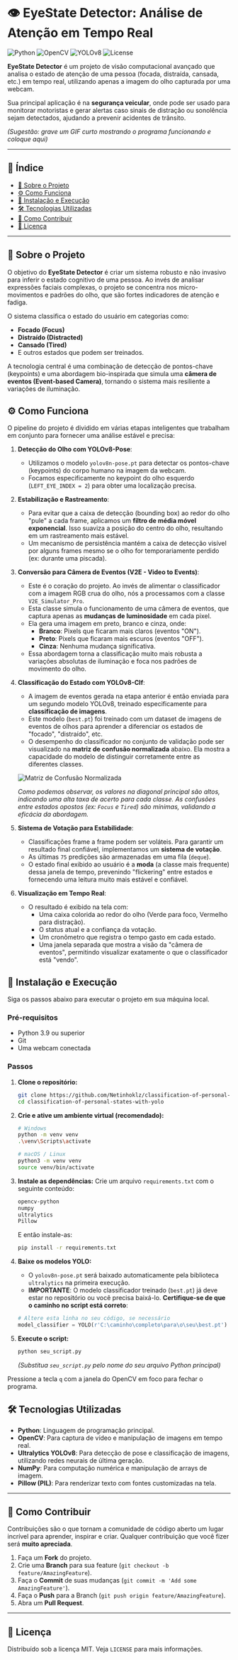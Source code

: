 # 👁️ EyeState Detector: Análise de Atenção em Tempo Real

![Python](https://img.shields.io/badge/Python-3.9%2B-blue.svg)
![OpenCV](https://img.shields.io/badge/OpenCV-4.x-green.svg)
![YOLOv8](https://img.shields.io/badge/YOLO-v8-orange.svg)
![License](https://img.shields.io/badge/License-MIT-brightgreen.svg)

**EyeState Detector** é um projeto de visão computacional avançado que analisa o estado de atenção de uma pessoa (focada, distraída, cansada, etc.) em tempo real, utilizando apenas a imagem do olho capturada por uma webcam.

Sua principal aplicação é na **segurança veicular**, onde pode ser usado para monitorar motoristas e gerar alertas caso sinais de distração ou sonolência sejam detectados, ajudando a prevenir acidentes de trânsito.

*(Sugestão: grave um GIF curto mostrando o programa funcionando e coloque aqui)*

---

## 📝 Índice

- [📌 Sobre o Projeto](#-sobre-o-projeto)
- [⚙️ Como Funciona](#️-como-funciona)
- [🚀 Instalação e Execução](#-instalação-e-execução)
- [🛠️ Tecnologias Utilizadas](#️-tecnologias-utilizadas)
- [🤝 Como Contribuir](#-como-contribuir)
- [📝 Licença](#-licença)

---

## 📌 Sobre o Projeto

O objetivo do **EyeState Detector** é criar um sistema robusto e não invasivo para inferir o estado cognitivo de uma pessoa. Ao invés de analisar expressões faciais complexas, o projeto se concentra nos micro-movimentos e padrões do olho, que são fortes indicadores de atenção e fadiga.

O sistema classifica o estado do usuário em categorias como:
- **Focado (Focus)**
- **Distraído (Distracted)**
- **Cansado (Tired)**
- E outros estados que podem ser treinados.

A tecnologia central é uma combinação de detecção de pontos-chave (keypoints) e uma abordagem bio-inspirada que simula uma **câmera de eventos (Event-based Camera)**, tornando o sistema mais resiliente a variações de iluminação.

## ⚙️ Como Funciona

O pipeline do projeto é dividido em várias etapas inteligentes que trabalham em conjunto para fornecer uma análise estável e precisa:

1.  **Detecção do Olho com YOLOv8-Pose**:
    - Utilizamos o modelo `yolov8n-pose.pt` para detectar os pontos-chave (keypoints) do corpo humano na imagem da webcam.
    - Focamos especificamente no keypoint do olho esquerdo (`LEFT_EYE_INDEX = 2`) para obter uma localização precisa.

2.  **Estabilização e Rastreamento**:
    - Para evitar que a caixa de detecção (bounding box) ao redor do olho "pule" a cada frame, aplicamos um **filtro de média móvel exponencial**. Isso suaviza a posição do centro do olho, resultando em um rastreamento mais estável.
    - Um mecanismo de persistência mantém a caixa de detecção visível por alguns frames mesmo se o olho for temporariamente perdido (ex: durante uma piscada).

3.  **Conversão para Câmera de Eventos (V2E - Video to Events)**:
    - Este é o coração do projeto. Ao invés de alimentar o classificador com a imagem RGB crua do olho, nós a processamos com a classe `V2E_Simulator_Pro`.
    - Esta classe simula o funcionamento de uma câmera de eventos, que captura apenas as **mudanças de luminosidade** em cada pixel.
    - Ela gera uma imagem em preto, branco e cinza, onde:
        - **Branco**: Pixels que ficaram mais claros (eventos "ON").
        - **Preto**: Pixels que ficaram mais escuros (eventos "OFF").
        - **Cinza**: Nenhuma mudança significativa.
    - Essa abordagem torna a classificação muito mais robusta a variações absolutas de iluminação e foca nos padrões de movimento do olho.

4.  **Classificação do Estado com YOLOv8-Clf**:
    - A imagem de eventos gerada na etapa anterior é então enviada para um segundo modelo YOLOv8, treinado especificamente para **classificação de imagens**.
    - Este modelo (`best.pt`) foi treinado com um dataset de imagens de eventos de olhos para aprender a diferenciar os estados de "focado", "distraído", etc.
    - O desempenho do classificador no conjunto de validação pode ser visualizado na **matriz de confusão normalizada** abaixo. Ela mostra a capacidade do modelo de distinguir corretamente entre as diferentes classes.

    ![Matriz de Confusão Normalizada](https://github.com/Netinhoklz/classification-of-personal-states-with-yolo/blob/main/train412/confusion_matrix_normalized.png?raw=true)
    
    *Como podemos observar, os valores na diagonal principal são altos, indicando uma alta taxa de acerto para cada classe. As confusões entre estados opostos (ex: `Focus` e `Tired`) são mínimas, validando a eficácia da abordagem.*

5.  **Sistema de Votação para Estabilidade**:
    - Classificações frame a frame podem ser voláteis. Para garantir um resultado final confiável, implementamos um **sistema de votação**.
    - As últimas `75` predições são armazenadas em uma fila (`deque`).
    - O estado final exibido ao usuário é a **moda** (a classe mais frequente) dessa janela de tempo, prevenindo "flickering" entre estados e fornecendo uma leitura muito mais estável e confiável.

6.  **Visualização em Tempo Real**:
    - O resultado é exibido na tela com:
        - Uma caixa colorida ao redor do olho (Verde para foco, Vermelho para distração).
        - O status atual e a confiança da votação.
        - Um cronômetro que registra o tempo gasto em cada estado.
        - Uma janela separada que mostra a visão da "câmera de eventos", permitindo visualizar exatamente o que o classificador está "vendo".

## 🚀 Instalação e Execução

Siga os passos abaixo para executar o projeto em sua máquina local.

### Pré-requisitos
- Python 3.9 ou superior
- Git
- Uma webcam conectada

### Passos

1.  **Clone o repositório:**
    ```bash
    git clone https://github.com/Netinhoklz/classification-of-personal-states-with-yolo.git
    cd classification-of-personal-states-with-yolo
    ```

2.  **Crie e ative um ambiente virtual (recomendado):**
    ```bash
    # Windows
    python -m venv venv
    .\venv\Scripts\activate

    # macOS / Linux
    python3 -m venv venv
    source venv/bin/activate
    ```

3.  **Instale as dependências:**
    Crie um arquivo `requirements.txt` com o seguinte conteúdo:
    ```txt
    opencv-python
    numpy
    ultralytics
    Pillow
    ```
    E então instale-as:
    ```bash
    pip install -r requirements.txt
    ```

4.  **Baixe os modelos YOLO:**
    - O `yolov8n-pose.pt` será baixado automaticamente pela biblioteca `ultralytics` na primeira execução.
    - **IMPORTANTE**: O modelo classificador treinado (`best.pt`) já deve estar no repositório ou você precisa baixá-lo. **Certifique-se de que o caminho no script está correto**:

    ```python
    # Altere esta linha no seu código, se necessário
    model_classifier = YOLO(r'C:\caminho\completo\para\o\seu\best.pt') 
    ```

5.  **Execute o script:**
    ```bash
    python seu_script.py
    ```
    *(Substitua `seu_script.py` pelo nome do seu arquivo Python principal)*

Pressione a tecla `q` com a janela do OpenCV em foco para fechar o programa.

## 🛠️ Tecnologias Utilizadas

- **Python**: Linguagem de programação principal.
- **OpenCV**: Para captura de vídeo e manipulação de imagens em tempo real.
- **Ultralytics YOLOv8**: Para detecção de pose e classificação de imagens, utilizando redes neurais de última geração.
- **NumPy**: Para computação numérica e manipulação de arrays de imagem.
- **Pillow (PIL)**: Para renderizar texto com fontes customizadas na tela.

---

## 🤝 Como Contribuir

Contribuições são o que tornam a comunidade de código aberto um lugar incrível para aprender, inspirar e criar. Qualquer contribuição que você fizer será **muito apreciada**.

1.  Faça um **Fork** do projeto.
2.  Crie uma **Branch** para sua feature (`git checkout -b feature/AmazingFeature`).
3.  Faça o **Commit** de suas mudanças (`git commit -m 'Add some AmazingFeature'`).
4.  Faça o **Push** para a Branch (`git push origin feature/AmazingFeature`).
5.  Abra um **Pull Request**.

---

## 📝 Licença

Distribuído sob a licença MIT. Veja `LICENSE` para mais informações.

